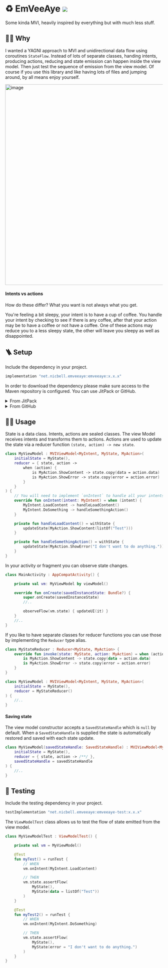 # ♻️ EmVeeAye [![](https://jitpack.io/v/net.nicbell/emveeaye.svg)](https://jitpack.io/#net.nicbell/emveeaye)

Some kinda MVI, heavily inspired by everything but with much less stuff.

## 🙋🏽 Why

I wanted a YAGNI approach to MVI and unidirectional data flow using coroutines `StateFlow`. Instead
of lots of separate classes, handing intents, producing actions, reducing and state emission can
happen inside the view model. Then just test the sequence of emission from the view model. Of course
if you use this library and like having lots of files and jumping around, by all means enjoy
yourself.

<img width="640" alt="image" src="https://user-images.githubusercontent.com/151842/205030773-707063cb-666f-4eff-a790-fc2b01d22a3e.png">

#### Intents vs actions

How do these differ? What you want is not always what you get.

You're feeling a bit sleepy, your intent is to have a cup of coffee. You handle your intent by checking to see if there is any coffee, after that your action may be to have a coffee or not have a coffee. One of these actions may reduce you to a less sleepy state, the other will leave you sleepy as well as disappointed.

## 🪜 Setup

Include the dependency in your project.

```groovy
implementation "net.nicbell.emveeaye:emveeaye:x.x.x"
```

In order to download the dependency please make sure access to the Maven repository is configured.
You can use JitPack or GitHub.

<details>
  <summary>From JitPack</summary>

JitPack is full configured to work with
the [custom domain](https://jitpack.io/#net.nicbell/emveeaye/latest). Just included the Maven
repository and add the dependency as described above.

```gradle
maven { url 'https://jitpack.io' }
```

</details>

<details>
  <summary>From GitHub</summary>

This repo is public but GitHub's Maven Repository needs authentication.

```gradle
maven {
    name = "GitHubPackages"
    url = uri("https://maven.pkg.github.com/nicbell/EmVeeAye")
    credentials {
        username = github_user
        password = github_token
    }
}
```

To download EmVeeAye you will need to create
a [personal access token](https://github.com/settings/tokens) with `read:packages` scope.

Please do not push your tokens to GitHub, you can store them in `local.properties` instead.

```properties
githubName="username"
githubToken="xxx"
```

</details>

## 🏄🏽 Usage

State is a data class. Intents, actions are sealed classes. The view Model receives intents and
transforms them to actions. Actions are used to update the state via a reducer
function `(state, action) -> new state`.

```kotlin
class MyViewModel : MVIViewModel<MyIntent, MyState, MyAction>(
    initialState = MyState(),
    reducer = { state, action ->
        when (action) {
            is MyAction.ShowContent -> state.copy(data = action.data)
            is MyAction.ShowError -> state.copy(error = action.error)
        }
    }
) {
    // You will need to implement `onIntent` to handle all your intents
    override fun onIntent(intent: MyIntent) = when (intent) {
        MyIntent.LoadContent -> handleLoadContent()
        MyIntent.DoSomething -> handleSomethingAction()
    }

    private fun handleLoadContent() = withState {
        updateState(MyAction.ShowContent(listOf("Test")))
    }

    private fun handleSomethingAction() = withState {
        updateState(MyAction.ShowError("I don't want to do anything."))
    }
}
```

In your activity or fragment you can observe state changes.

```kotlin
class MainActivity : AppCompatActivity() {

    private val vm: MyViewModel by viewModel()

    override fun onCreate(savedInstanceState: Bundle?) {
        super.onCreate(savedInstanceState)
        //..

        observeFlow(vm.state) { updateUI(it) }
    }
    //..
}
```

If you like to have separate classes for reducer functions you can use those by implementing
the `Reducer` type alias.

```kotlin
class MyStateReducer : Reducer<MyState, MyAction> {
    override fun invoke(state: MyState, action: MyAction) = when (action) {
        is MyAction.ShowContent -> state.copy(data = action.data)
        is MyAction.ShowError -> state.copy(error = action.error)
    }
}

class MyViewModel : MVIViewModel<MyIntent, MyState, MyAction>(
    initialState = MyState(),
    reducer = MyStateReducer()
) {
    //..
}
```

#### Saving state

The view model constructor accepts a `SavedStateHandle` which is `null` by default. When
a `SavedStateHandle` is supplied the state is automatically restored and saved with each state
update.

```kotlin
class MyViewModel(savedStateHandle: SavedStateHandle) : MVIViewModel<MyIntent, MyState, MyAction>(
    initialState = MyState(),
    reducer = { state, action -> /**/ },
    savedStateHandle = savedStateHandle
) {
    //..
}
```

## 🔬 Testing

Include the testing dependency in your project.

```groovy
testImplementation "net.nicbell.emveeaye:emveeaye-test:x.x.x"
```

The `ViewModelTest` class allows us to test the flow of state emitted from the view model.

```kotlin
class MyViewModelTest : ViewModelTest() {

    private val vm = MyViewModel()

    @Test
    fun myTest() = runTest {
        // WHEN
        vm.onIntent(MyIntent.LoadContent)

        // THEN
        vm.state.assertFlow(
            MyState(),
            MyState(data = listOf("Test"))
        )
    }

    @Test
    fun myTest2() = runTest {
        // WHEN
        vm.onIntent(MyIntent.DoSomething)

        // THEN
        vm.state.assertFlow(
            MyState(),
            MyState(error = "I don't want to do anything.")
        )
    }
}
```